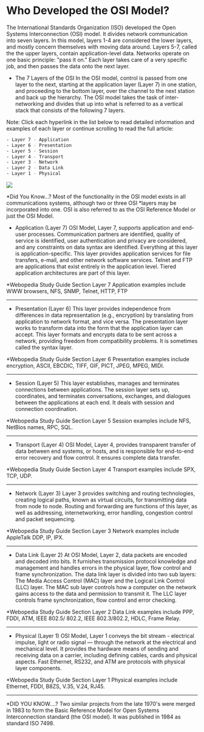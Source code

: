 # Who Developed the OSI Model?
The International Standards Organization (ISO) developed the Open Systems Interconnection (OSI) model. 
It divides network communication into seven layers. In this model, layers 1-4 are considered the lower layers, and mostly concern themselves with moving data around. Layers 5-7, called the the upper layers, contain application-level data. Networks operate on one basic principle: "pass it on." Each layer takes care of a very specific job, and then passes the data onto the next layer.

- The 7 Layers of the OSI
In the OSI model, control is passed from one layer to the next, starting at the application layer (Layer 7) in one station, and proceeding to the bottom layer, over the channel to the next station and back up the hierarchy. The OSI model takes the task of inter-networking and divides that up into what is referred to as a vertical stack that consists of the following 7 layers.

Note: Click each hyperlink in the list below to read detailed information and examples of each layer or continue scrolling to read the full article:

```bash
- Layer 7 - Application
- Layer 6 - Presentation
- Layer 5 - Session
- Layer 4 - Transport
- Layer 3 - Network
- Layer 2 - Data Link
- Layer 1 - Physical
```

![](https://github.com/nu11secur1ty/Linux_Deployment_Administration_Hacks-Programing/blob/master/Layers%20of%20the%20OSI%20Model/wall/7-layers-of-osi-icon.jpg)

*Did You Know...? Most of the functionality in the OSI model exists in all communications systems, although two or three OSI *layers may be incorporated into one. OSI is also referred to as the OSI Reference Model or just the OSI Model.

- Application (Layer 7)
OSI Model, Layer 7, supports application and end-user processes. Communication partners are identified, quality of service is identified, user authentication and privacy are considered, and any constraints on data syntax are identified. Everything at this layer is application-specific. This layer provides application services for file transfers, e-mail, and other network software services. Telnet and FTP are applications that exist entirely in the application level. Tiered application architectures are part of this layer.

*Webopedia Study Guide Section Layer 7 Application examples include WWW browsers, NFS, SNMP, Telnet, HTTP, FTP 

---------------------------------------------------------------------------------------------------------------

- Presentation (Layer 6)
This layer provides independence from differences in data representation (e.g., encryption) by translating from application to network format, and vice versa. The presentation layer works to transform data into the form that the application layer can accept. This layer formats and encrypts data to be sent across a network, providing freedom from compatibility problems. It is sometimes called the syntax layer.

*Webopedia Study Guide Section Layer 6 Presentation examples include encryption, ASCII, EBCDIC, TIFF, GIF, PICT, JPEG, MPEG, MIDI.

----------------------------------------------------------------------------------------------------------------

- Session (Layer 5)
This layer establishes, manages and terminates connections between applications. The session layer sets up, coordinates, and terminates conversations, exchanges, and dialogues between the applications at each end. It deals with session and connection coordination.

*Webopedia Study Guide Section Layer 5 Session examples include NFS, NetBios names, RPC, SQL.

-----------------------------------------------------------------------------------------------------------------

- Transport (Layer 4)
OSI Model, Layer 4, provides transparent transfer of data between end systems, or hosts, and is responsible for end-to-end error recovery and flow control. It ensures complete data transfer.

*Webopedia Study Guide Section Layer 4 Transport examples include SPX, TCP, UDP.

-----------------------------------------------------------------------------------------------------------------

- Network (Layer 3)
Layer 3 provides switching and routing technologies, creating logical paths, known as virtual circuits, for transmitting data from node to node. Routing and forwarding are functions of this layer, as well as addressing, internetworking, error handling, congestion control and packet sequencing.

*Webopedia Study Guide Section Layer 3 Network examples include AppleTalk DDP, IP, IPX.

-----------------------------------------------------------------------------------------------------------------

- Data Link (Layer 2)
At OSI Model, Layer 2, data packets are encoded and decoded into bits. It furnishes transmission protocol knowledge and management and handles errors in the physical layer, flow control and frame synchronization. The data link layer is divided into two sub layers: The Media Access Control (MAC) layer and the Logical Link Control (LLC) layer. The MAC sub layer controls how a computer on the network gains access to the data and permission to transmit it. The LLC layer controls frame synchronization, flow control and error checking.

*Webopedia Study Guide Section Layer 2 Data Link examples include PPP, FDDI, ATM, IEEE 802.5/ 802.2, IEEE 802.3/802.2, HDLC, Frame Relay. 

--------------------------------------------------------------------------------------------------------------------

- Physical (Layer 1)
OSI Model, Layer 1 conveys the bit stream - electrical impulse, light or radio signal — through the network at the electrical and mechanical level. It provides the hardware means of sending and receiving data on a carrier, including defining cables, cards and physical aspects. Fast Ethernet, RS232, and ATM are protocols with physical layer components.

*Webopedia Study Guide Section Layer 1 Physical examples include Ethernet, FDDI, B8ZS, V.35, V.24, RJ45.

----------------------------------------------------------------------------------------------------------------------
*DID YOU KNOW....? Two similar projects from the late 1970's were merged in 1983 to form the Basic Reference Model for Open Systems Interconnection standard (the OSI model). It was published in 1984 as standard ISO 7498.
